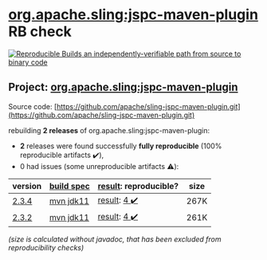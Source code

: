 [org.apache.sling:jspc-maven-plugin](https://search.maven.org/artifact/org.apache.sling/jspc-maven-plugin/) RB check
=======

[![Reproducible Builds](https://reproducible-builds.org/images/logos/rb.svg) an independently-verifiable path from source to binary code](https://reproducible-builds.org/)

## Project: [org.apache.sling:jspc-maven-plugin](https://search.maven.org/artifact/org.apache.sling/jspc-maven-plugin/)

Source code: [https://github.com/apache/sling-jspc-maven-plugin.git](https://github.com/apache/sling-jspc-maven-plugin.git)

rebuilding **2 releases** of org.apache.sling:jspc-maven-plugin:
- **2** releases were found successfully **fully reproducible** (100% reproducible artifacts :heavy_check_mark:),
- 0 had issues (some unreproducible artifacts :warning:):

| version | [build spec](/BUILDSPEC.md) | [result](https://reproducible-builds.org/docs/jvm/): reproducible? | size |
| -- | --------- | ------ | -- |
| [2.3.4](https://search.maven.org/artifact/org.apache.sling/jspc-maven-plugin/2.3.4/pom) | [mvn jdk11](jspc-maven-plugin-2.3.4.buildspec) | [result](jspc-maven-plugin-2.3.4.buildinfo): [4 :heavy_check_mark: ](jspc-maven-plugin-2.3.4.buildcompare) | 267K |
| [2.3.2](https://search.maven.org/artifact/org.apache.sling/jspc-maven-plugin/2.3.2/pom) | [mvn jdk11](jspc-maven-plugin-2.3.2.buildspec) | [result](jspc-maven-plugin-2.3.2.buildinfo): [4 :heavy_check_mark: ](jspc-maven-plugin-2.3.2.buildcompare) | 261K |

<i>(size is calculated without javadoc, that has been excluded from reproducibility checks)</i>
